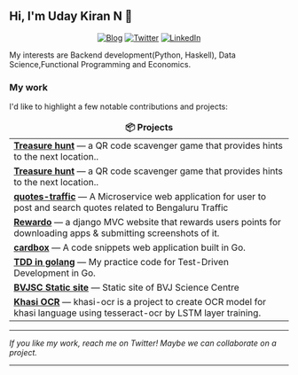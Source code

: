 ## Hi, I'm Uday Kiran N 👋

<p align="center">
  <a href="https://udaycruise2903.github.io/" target="_blank"><img alt="Blog" src="https://img.shields.io/badge/Blog-ffc107.svg?&style=for-the-badge&logo=html5&logoColor=black" /></a>
  <a href="https://twitter.com/intent/follow?screen_name=neoatnebula&tw_p=followbutton" target="_blank"><img alt="Twitter" src="https://img.shields.io/badge/twitter-%231DA1F2.svg?&style=for-the-badge&logo=twitter&logoColor=white" /></a>
  <a href="https://www.linkedin.com/in/uday-kiran-n-ab1874157/" target="_blank"><img alt="LinkedIn" src="https://img.shields.io/badge/linkedin-%230077B5.svg?&style=for-the-badge&logo=linkedin&logoColor=white" /></a>

My interests are Backend development(Python, Haskell), Data Science,Functional Programming and Economics.

### My work

I'd like to highlight a few notable contributions and projects:

<table>
  <thead align="center">
    <tr border: none;>
      <td><b>📦 Projects</b></td>
    </tr>
  </thead>
  <tbody>
    <tr>
      <td><a href="https://github.com/udaycruise2903/notthisssg"><b>Treasure hunt</b></a> — a QR code scavenger game that provides hints to the next location..</td>
    </tr>
    <tr>
      <td><a href="https://github.com/udaycruise2903/treasurehunt-bvj"><b>Treasure hunt</b></a> — a QR code scavenger game that provides hints to the next location..</td>
    </tr>
    <tr>
      <td><a href="https://github.com/udaycruise2903/quotes-traffic"><b>
quotes-traffic</b></a> — A Microservice web application for user to post and search quotes related to Bengaluru Traffic</td>
    </tr>
    <tr>
      <td><a href="https://github.com/udaycruise2903/rewardo"><b>
Rewardo</b></a> —  a django MVC website that rewards users points for downloading apps & submitting screenshots of it. </td>
    </tr>
    <tr>
      <td><a href="https://github.com/udaycruise2903/cardbox"><b>cardbox</b></a> — A code snippets web application built in Go.</td>
    </tr>
    <tr>
      <td><a href="https://github.com/udaycruise2903/tdd_in_go"><b>TDD in golang</b></a> — My practice code for Test-Driven Development in Go.</td>
    <tr>
      <td><a href="https://github.com/bvjsciencecentre/bvjsc-site"><b>BVJSC Static site</b></a> — Static site of BVJ Science Centre</td>
    </tr>
    <tr>
            <td><a href="https://github.com/bvjsciencecentre/khasi-ocr"><b>Khasi OCR</b></a> — khasi-ocr is a project to create OCR model for khasi language using tesseract-ocr by LSTM layer training.</td>
    </tr>

  </tbody>
</table>

---

<i>If you like my work, reach me on Twitter! Maybe we can collaborate on a project.</i>

---
